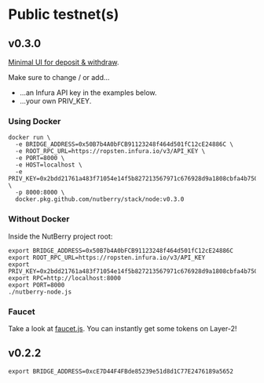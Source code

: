 # Public testnet(s)

## v0.3.0

[Minimal UI for deposit & withdraw](https://nutberry.github.io/testnet/).

Make sure to change / or add...
* ...an Infura API key in the examples below.
* ...your own PRIV_KEY.

### Using Docker

```
docker run \
  -e BRIDGE_ADDRESS=0x50B7b4A0bFCB91123248f464d501fC12cE24886C \
  -e ROOT_RPC_URL=https://ropsten.infura.io/v3/API_KEY \
  -e PORT=8000 \
  -e HOST=localhost \
  -e PRIV_KEY=0x2bdd21761a483f71054e14f5b827213567971c676928d9a1808cbfa4b7501201 \
  -p 8000:8000 \
  docker.pkg.github.com/nutberry/stack/node:v0.3.0
```

### Without Docker

Inside the NutBerry project root:

```
export BRIDGE_ADDRESS=0x50B7b4A0bFCB91123248f464d501fC12cE24886C
export ROOT_RPC_URL=https://ropsten.infura.io/v3/API_KEY
export PRIV_KEY=0x2bdd21761a483f71054e14f5b827213567971c676928d9a1808cbfa4b7501201
export RPC=http://localhost:8000
export PORT=8000
./nutberry-node.js
```

### Faucet

Take a look at [faucet.js](../scripts/faucet.js). You can instantly get some tokens on Layer-2!

## v0.2.2

```
export BRIDGE_ADDRESS=0xcE7D44F4FBde85239e51d8d1C77E2476189a5652
```
